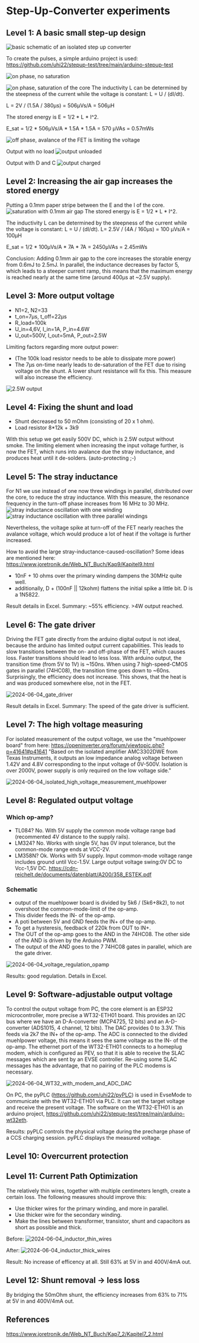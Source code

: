 # Step-Up-Converter experiments

## Level 1: A basic small step-up design

![basic schematic of an isolated step up converter](doc/2024-05-05_isolated_stepup_basic_schematic.jpg)

To create the pulses, a simple arduino project is used: https://github.com/uhi22/stepup-test/tree/main/arduino-stepup-test

![on phase, no saturation](doc/2024-05-02_core_EI35_no_saturation.jpg)

![on phase, saturation of the core](doc/2024-05-02_core_EI35_saturation.jpg)
The inductivity L can be determined by the steepness of the current while the voltage is constant: L = U / (dI/dt).

L = 2V / (1.5A / 380µs) = 506µVs/A = 506µH

The stored energy is E = 1/2 * L * I^2.

E_sat = 1/2 * 506µVs/A * 1.5A * 1.5A = 570 µVAs = 0.57mWs


![off phase, avalance of the FET is limiting the voltage](doc/2024-05-02_core_EI35_input_avalance.jpg)

Output with no load
![output unloaded](doc/2024-05-02_core_EI35_output_unloaded.jpg)

Output with D and C
![output charged](doc/2024-05-02_core_EI35_output_charged.jpg)


## Level 2: Increasing the air gap increases the stored energy

Putting a 0.1mm paper stripe between the E and the I of the core.
![saturation with 0.1mm air gap](doc/2024-05-05_core_EI35_with_additional_0.1mm_gap_primary_current.jpg)
The stored energy is E = 1/2 * L * I^2.

The inductivity L can be determined by the steepness of the current while the voltage is constant: L = U / (dI/dt).
L= 2.5V / (4A / 160µs) = 100 µVs/A = 100µH

E_sat = 1/2 * 100µVs/A * 7A * 7A = 2450µVAs = 2.45mWs

Conclusion: Adding 0.1mm air gap to the core increases the storable energy from 0.6mJ to 2.5mJ. In parallel, the inductance decreases by factor 5, which leads to a steeper current ramp, this means that the maximum energy is reached nearly at the same time (around 400µs at ~2.5V supply).

## Level 3: More output voltage

* N1=2, N2=33
* t_on=7µs, t_off=22µs
* R_load=100k
* U_in=4,6V, I_in=1A, P_in=4.6W
* U_out=500V, I_out=5mA, P_out=2.5W

Limiting factors regarding more output power:
- (The 100k load resistor needs to be able to dissipate more power)
- The 7µs on-time nearly leads to de-saturation of the FET due to rising voltage on the shunt. A lower shunt resistance will fix this. This measure will also increase the efficiency.

![2.5W output](doc/2024-05-05_core_EI35_with_additional_0.1mm_gap_output500V_5mA.jpg)

## Level 4: Fixing the shunt and load

* Shunt decreased to 50 mOhm (consisting of 20 x 1 ohm).
* Load resistor 8*12k + 3k9

With this setup we get easily 500V DC, which is 2.5W output without smoke.
The limiting element when increasing the input voltage further, is now the FET, which runs into avalance due the stray inductance, and produces heat until it de-solders. (auto-protecting ;-)

## Level 5: The stray inductance

For N1 we use instead of one now three windings in parallel, distributed over the core, to reduce the stray inductance. With this measure, the resonance frequency in the turn-off phase increases from 16 MHz to 30 MHz.
![stray inductance oscillation with one winding](doc/2024-05-11_stray_inductance_16MHz.jpg)
![stray inductance oscillation with three parallel windings](doc/2024-05-11_stray_inductance_30MHz.jpg)

Nevertheless, the voltage spike at turn-off of the FET nearly reaches the avalance voltage, which
would produce a lot of heat if the voltage is further increased.

How to avoid the large stray-inductance-caused-oscillation?
Some ideas are mentioned here: https://www.joretronik.de/Web_NT_Buch/Kap9/Kapitel9.html

* 10nF + 10 ohms over the primary winding dampens the 30MHz quite well.
* additionally, D + (100nF || 12kohm) flattens the initial spike a little bit. D is a 1N5822.

Result details in Excel. Summary: ~55% efficiency. >4W output reached.

## Level 6: The gate driver

Driving the FET gate directly from the arduino digital output is not ideal, because the arduino has limited
output current capabilities. This leads to slow transitions between the on- and off-phase of the FET,
which causes loss. Faster transitions should lead to less loss.
With arduino output, the transition time (from 5V to 1V) is ~150ns.
When using 7 high-speed-CMOS gates in parallel (74HC08), the transition time goes down to ~60ns.
Surprisingly, the efficiency does not increase. This shows, that the heat is and was produced somewhere else, not in the FET.

![2024-06-04_gate_driver](doc/2024-06-04_gate_driver.jpg)

Result details in Excel. Summary: The speed of the gate driver is sufficient.

## Level 7: The high voltage measuring

For isolated measurement of the output voltage, we use the "muehlpower board" from here: https://openinverter.org/forum/viewtopic.php?p=41641#p41641
"Based on the isolated amplifier AMC3302DWE from Texas Instruments, it outputs an low impedance analog voltage between 1.42V and 4.8V corresponding to the input voltage of 0V-500V. Isolation is over 2000V, power supply is only required on the low voltage side."

![2024-06-04_isolated_high_voltage_measurement_muehlpower](doc/2024-06-04_isolated_high_voltage_measurement_muehlpower.jpg)

## Level 8: Regulated output voltage

### Which op-amp?
- TL084? No. With 5V supply the common mode voltage range bad (recommented 4V distance to the supply rails).
- LM324? No. Works with single 5V, has 0V input tolerance, but the common-mode range ends at VCC-2V.
- LM358N? Ok. Works with 5V supply. Input common-mode voltage range includes ground until Vcc-1.5V. Large output voltage swing:0V DC to Vcc-1,5V DC.
https://cdn-reichelt.de/documents/datenblatt/A200/358_ESTEK.pdf

### Schematic
- output of the muehlpower board is divided by 5k6 / (5k6+8k2), to not overshoot the common-mode-limit of the op-amp.
- This divider feeds the IN- of the op-amp.
- A poti between 5V and GND feeds the IN+ of the op-amp.
- To get a hysteresis, feedback of 220k from OUT to IN+.
- The OUT of the op-amp goes to the AND in the 74HC08. The other side of the AND is driven by the Arduino PWM.
- The output of the AND goes to the 7 74HC08 gates in parallel, which are the gate driver.

![2024-06-04_voltage_regulation_opamp](doc/2024-06-04_voltage_regulation_opamp.jpg)

Results: good regulation. Details in Excel.

## Level 9: Software-adjustable output voltage

To control the output voltage from PC, the core element is an ESP32 microcontroller, more precise a WT32-ETH01 board. This provides an I2C bus
where we have an D-A-converter (MCP4725, 12 bits) and an A-D-converter (ADS1015, 4 channel, 12 bits).
The DAC provides 0 to 3.3V. This feeds via 2k7 the IN+ of the op-amp.
The ADC is connected to the divided muehlpower voltage, this means it sees the same voltage as the IN- of the op-amp.
The ethernet port of the WT32-ETH01 connects to a homeplug modem, which is configured as PEV, so that it is able to receive
the SLAC messages which are sent by an EVSE controller. Re-using some SLAC messages has the advantage, that no pairing
of the PLC modems is necessary.

![2024-06-04_WT32_with_modem_and_ADC_DAC](doc/2024-06-04_WT32_with_modem_and_ADC_DAC.jpg)

On PC, the pyPLC (https://github.com/uhi22/pyPLC) is used in EvseMode to communicate with the WT32-ETH01 via PLC. It can set the target voltage and receive the present voltage.
The software on the WT32-ETH01 is an arduino project, https://github.com/uhi22/stepup-test/tree/main/arduino-wt32eth.

Results: pyPLC controls the physical voltage during the precharge phase of a CCS charging session. pyPLC displays the measured voltage.

## Level 10: Overcurrent protection


## Level 11: Current Path Optimization

The relatively thin wires, together with multiple centimeters length, create a certain loss. The following measures should improve this:
* Use thicker wires for the primary winding, and more in parallel.
* Use thicker wire for the secondary winding.
* Make the lines between transformer, transistor, shunt and capacitors as short as possible and thick.

Before:
![2024-06-04_inductor_thin_wires](doc/2024-06-04_inductor_thin_wires.jpg)

After:
![2024-06-04_inductor_thick_wires](doc/2024-06-04_inductor_thick_wires.jpg)


Result: No increase of efficency at all. Still 63% at 5V in and 400V/4mA out.

## Level 12: Shunt removal -> less loss

By bridging the 50mOhm shunt, the efficiency increases from 63% to 71% at 5V in and 400V/4mA out.

## References

https://www.joretronik.de/Web_NT_Buch/Kap7_2/Kapitel7_2.html
